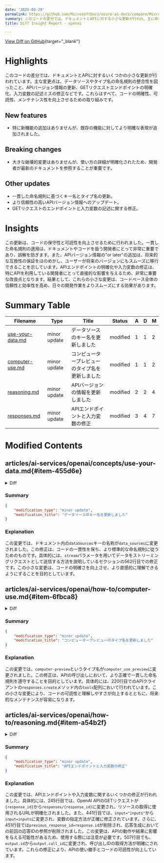 ```yaml
---
date: '2025-03-29'
permalink: https://github.com/MicrosoftDocs/azure-ai-docs/compare/MicrosoftDocs:86d029a...MicrosoftDocs:50a8092
summary: このコードの差分では、ドキュメントとAPIに対する小さな更新が行われ、主に命名規則の整合性、APIバージョン情報の更新、GETリクエストエンドポイントの明確化、入力変数の誤記修正が含まれています。新機能の追加はありませんが、既存の機能はより明確に表現されています。破壊的な変更はなく、開発者は最新のドキュメントを参照することが重要です。これらの更新は、コードの可読性や保守性を向上させ、開発作業をスムーズにするためのものです。
title: Diff Insight Report - openai

---
```


[View Diff on GitHub](https://github.com/MicrosoftDocs/azure-ai-docs/compare/MicrosoftDocs:86d029a...MicrosoftDocs:50a8092){target="_blank"}

# Highlights
このコードの差分では、ドキュメントとAPIに対するいくつかの小さな更新が行われています。主な変更点は、データソースやタイプ名の命名規則の整合性を図ったこと、APIバージョン情報の更新、GETリクエストエンドポイントの明確化、入力変数の記述ミスの修正などです。これらはすべて、コードの明確性、可読性、メンテナンス性を向上させるための取り組みです。

## New features
- 特に新機能の追加はありませんが、既存の機能に対してより明確な表現が追加されました。

## Breaking changes
- 大きな破壊的変更はありませんが、使い方の詳細が明確化されたため、開発者が最新のドキュメントを参照することが重要です。

## Other updates
- 一貫した命名規則に基づくキー名とタイプ名の更新。
- より信頼性の高いAPIバージョン情報へのアップデート。
- GETリクエストのエンドポイントと入力変数の記述に関する修正。

# Insights
この更新は、コードの保守性と可読性を向上させるために行われました。一貫した命名規則の適用は、ドキュメントやコードを扱う開発者にとって非常に重要であり、誤解を防ぎます。また、APIバージョン情報の"or later"の追加は、将来的な互換性の保証をほのめかし、ユーザーが将来のバージョンにもスムーズに移行できることを示しています。APIエンドポイントの明確化や入力変数の修正は、特にAPIを利用している開発者にとって直接的な影響を与えるため、非常に重要な改良点となります。結果として、これらの小さな変更は、コードベース全体の信頼性と効率性を高め、日々の開発作業をよりスムーズにする効果があります。

# Summary Table
|  Filename  | Type |    Title    | Status | A  | D  | M  |
|------------|------|-------------|--------|----|----|----|
| [use-your-data.md](#item-455d6e) | minor update | データソースのキー名を更新しました | modified | 1 | 1 | 2 | 
| [computer-use.md](#item-6fbca8) | minor update | コンピュータープレビューのタイプ名を更新しました | modified | 1 | 1 | 2 | 
| [reasoning.md](#item-a54b2f) | minor update | APIバージョンの情報を更新しました | modified | 2 | 2 | 4 | 
| [responses.md](#item-b9757d) | minor update | APIエンドポイントと入力変数の修正 | modified | 3 | 4 | 7 | 


# Modified Contents
## articles/ai-services/openai/concepts/use-your-data.md{#item-455d6e}

<details>
<summary>Diff</summary>
````diff
@@ -562,7 +562,7 @@ You can send a streaming request using the `stream` parameter, allowing data to
 ```json
 {
     "stream": true,
-    "dataSources": [
+    "data_sources": [
         {
             "type": "AzureCognitiveSearch",
             "parameters": {
````
</details>

### Summary

```json
{
    "modification_type": "minor update",
    "modification_title": "データソースのキー名を更新しました"
}
```

### Explanation
この変更では、ドキュメント内の`dataSources`キーの名称が`data_sources`に変更されました。この修正は、コードの一貫性を保ち、より標準的な命名規則に従うためのものです。具体的には、`stream`パラメータを用いてデータをストリーミングリクエストとして送信する方法を説明しているセクションの562行目での修正です。この小さな変更は、コードの明確さを向上させ、より直感的に理解できるようにすることを目的としています。

## articles/ai-services/openai/how-to/computer-use.md{#item-6fbca8}

<details>
<summary>Diff</summary>
````diff
@@ -220,7 +220,7 @@ response_2 = client.responses.create(
     model="computer-use-preview",
     previous_response_id=response.id,
     tools=[{
-        "type": "computer-preview",
+        "type": "computer_use_preview",
         "display_width": 1024,
         "display_height": 768,
         "environment": "browser" # other possible values: "mac", "windows", "ubuntu"
````
</details>

### Summary

```json
{
    "modification_type": "minor update",
    "modification_title": "コンピュータープレビューのタイプ名を更新しました"
}
```

### Explanation
この変更では、`computer-preview`というタイプ名が`computer_use_preview`に変更されました。この修正は、APIの呼び出しにおいて、より正確で一貫した命名規則を遵守することを目的としています。具体的には、220行目でのAPIクライアントの`responses.create`メソッド内の`tools`配列において行われています。この小さな変更により、コードの可読性と理解しやすさが向上するとともに、将来的なメンテナンスが容易になります。

## articles/ai-services/openai/how-to/reasoning.md{#item-a54b2f}

<details>
<summary>Diff</summary>
````diff
@@ -37,7 +37,7 @@ Azure OpenAI `o-series` models are designed to tackle reasoning and problem-solv
 
 | **Feature**     | **o3-mini**, **2025-01-31**  |**o1**, **2024-12-17**   | **o1-preview**, **2024-09-12**   | **o1-mini**, **2024-09-12**   |
 |:-------------------|:--------------------------:|:--------------------------:|:-------------------------------:|:---:|
-| **API Version**    | `2024-12-01-preview` <br> `2025-01-01-preview`   | `2024-12-01-preview` <br> `2025-01-01-preview` | `2024-09-01-preview`  <br> `2024-10-01-preview` <br> `2024-12-01-preview`    | `2024-09-01-preview`  <br> `2024-10-01-preview` <br> `2024-12-01-preview`    |
+| **API Version**    | `2024-12-01-preview` or later <br> `2025-03-01-preview` (Recommended)   | `2024-12-01-preview` or later <br> `2025-03-01-preview` (Recommended) | `2024-09-01-preview` or later <br> `2025-03-01-preview` (Recommended)    | `2024-09-01-preview` or later <br> `2025-03-01-preview` (Recommended)    |
 | **[Developer Messages](#developer-messages)** | ✅ | ✅ | - | - |
 | **[Structured Outputs](./structured-outputs.md)** | ✅ | ✅ | - | - |
 | **[Context Window](../concepts/models.md#o-series-models)** | Input: 200,000 <br> Output: 100,000 | Input: 200,000 <br> Output: 100,000 | Input: 128,000  <br> Output: 32,768 | Input: 128,000  <br> Output: 65,536 |
@@ -320,4 +320,4 @@ To improve the performance of `Formatting re-enabled` you can further augment th
 - `Formatting re-enabled - please enclose code blocks with appropriate markdown tags.`
 - `Formatting re-enabled - code output should be wrapped in markdown.`
 
-Depending on your expected output you may need to customize your initial developer message further to target your specific use case.
\ No newline at end of file
+Depending on your expected output you may need to customize your initial developer message further to target your specific use case.
````
</details>

### Summary

```json
{
    "modification_type": "minor update",
    "modification_title": "APIバージョンの情報を更新しました"
}
```

### Explanation
この変更では、Azure OpenAIの`o-series`モデルに関するAPIバージョン情報が更新されました。具体的には、APIバージョンの記述が従来の形式から`or later`という表現を追加した形式に変更されています。これにより、利用者が将来的なバージョンの利用を促す意図が明確になりました。この修正は37行目と320行目の2箇所で行われており、APIの利用に関する重要な情報が信頼性を持って伝わるようになっています。また、いくつかの文言がより明確に表現され、利用者にとっての理解が向上しています。このような小さな変更は、使用時の誤解を避け、ユーザーが適切な選択を行う助けとなります。

## articles/ai-services/openai/how-to/responses.md{#item-b9757d}

<details>
<summary>Diff</summary>
````diff
@@ -245,7 +245,7 @@ response = client.responses.retrieve("resp_67cb61fa3a448190bcf2c42d96f0d1a8")
 ### Microsoft Entra ID
 
 ```bash
-curl -X GET "https://YOUR-RESOURCE-NAME.openai.azure.com/openai/{response_id}?api-version=2025-03-01-preview" \
+curl -X GET "https://YOUR-RESOURCE-NAME.openai.azure.com/openai/responses/{response_id}?api-version=2025-03-01-preview" \
   -H "Content-Type: application/json" \
   -H "Authorization: Bearer $AZURE_OPENAI_AUTH_TOKEN" 
 ```
@@ -441,7 +441,7 @@ inputs = [{"type": "message", "role": "user", "content": "Define and explain the
   
 response = client.responses.create(  
     model="gpt-4o",  # replace with your model deployment name  
-    input="inputs"  
+    input=inputs  
 )  
   
 inputs += response.output
@@ -451,7 +451,6 @@ inputs.append({"role": "user", "type": "message", "content": "Explain this at a
 
 second_response = client.responses.create(  
     model="gpt-4o",  
-    previous_response_id=response.id,  
     input=inputs
 )  
       
@@ -507,7 +506,7 @@ for output in response.output:
                 input.append(  
                     {  
                         "type": "function_call_output",  
-                        "call_id": output.id,  
+                        "call_id": output.call_id,  
                         "output": '{"temperature": "70 degrees"}',  
                     }  
                 )  
````
</details>

### Summary

```json
{
    "modification_type": "minor update",
    "modification_title": "APIエンドポイントと入力変数の修正"
}
```

### Explanation
この変更では、APIエンドポイントや入力変数に関するいくつかの修正が行われました。具体的には、245行目では、OpenAI APIのGETリクエストが`{response_id}`から`responses/{response_id}`に変更され、リソースの取得に使用されるURLが明確化されました。また、441行目では、`input="inputs"`から`input=inputs`に変更され、変数の指定方法が正確に修正されています。さらに、451行目では`previous_response_id=response.id`が削除され、応答生成においての前回の応答IDの参照が削除されました。この変更は、APIの動作や結果に影響を与える可能性があるため、使用する際には注意が必要です。507行目でも、`output.id`から`output.call_id`に変更され、呼び出しIDの取得方法が明確にされています。これらの修正により、APIの使い勝手とコードの可読性が向上しています。


